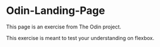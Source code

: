# Odin-Landing-Page

This page is an exercise from The Odin project.

This exercise is meant to test your understanding on flexbox.
